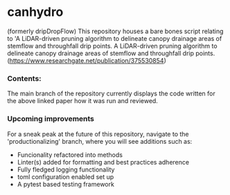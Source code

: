 # canhydro 
(formerly dripDropFlow)
This repository houses a bare bones script relating to 'A LiDAR-driven pruning algorithm to delineate canopy drainage areas of stemflow and throughfall drip points.
A LiDAR-driven pruning algorithm to delineate canopy drainage areas of stemflow and throughfall drip points.
(https://www.researchgate.net/publication/375530854)

<h3>Contents:</h3>
The main branch of the repository currently displays the code written for the above linked paper how it was run and reviewed.

<h3>Upcoming improvements</h3>
For a sneak peak at the future of this repository, navigate to the 'productionalizing' branch, where you will see additions such as:

  + Funcionality refactored into methods
  + Linter(s) added for formatting and best practices adherence 
  + Fully fledged logging functionality
  + toml configuration enabled set up
  + A pytest based testing framework
